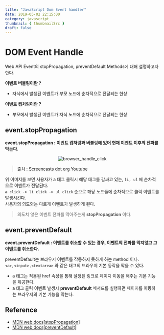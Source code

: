 ```yaml
---
title: "JavaScript Dom Event handler"
date: 2019-05-02 22:15:00
category: javascript
thumbnail: { thumbnailSrc }
draft: false
---
```


# DOM Event Handle

Web API Event의 stopPropagation, preventDefault Methods에 대해 설명하고자 한다.

**이벤트 버블링이란 ?**
- 자식에서 발생된 이벤트가 부모 노드에 순차적으로 전달되는 현상

**이벤트 캡처링이란 ?**
- 부모에서 발생된 이벤트가 자식 노드에 순차적으로 전달되는 현상

## event.stopPropagation

**event.stopPropagation : 이벤트 캡쳐링과 버블링에 있어 현재 이벤트 이후의 전파를 막는다.**

<p style="text-align:center;"><img src="https://user-images.githubusercontent.com/35126809/63833363-d1ece800-c9ad-11e9-9e98-0d5d1d015818.jpg" alt="browser_handle_click" /></p>

> [출처 : Screencasts dot org Youtube](https://youtu.be/IyCnbyWZkRU)    

위 이미지를 보면 사용자가 a 태그 클릭시 해당 태그를 감싸고 있는, `li, ul` 에 순차적으로 이벤트가 전달된다.   
`a click -> li click -> ul click` 순으로 해당 노드들에 순차적으로 클릭 이벤트를 발생시킨다.  
사용자의 의도와는 다르게 이벤트가 발생하게 된다.  

> 의도치 않은 이벤트 전파를 막아주는게 **stopPropagation** 이다.

## event.preventDefault

**event.preventDefault : 이벤트를 취소할 수 있는 경우, 이벤트의 전파를 막지않고 그 이벤트를 취소한다.**

preventDefault는 브라우저 이벤트를 작동하지 못하게 하는 method 이다.  
`<a>,<input>,<textarea>` 와 같은 태그의 브라우저 기본 동작을 막을 수 있다.  


- a 태그는 적용된 href 속성을 통해 설정된 링크로 페이지 이동을 해주는 기본 기능을 제공한다.  
- a 태그 클릭 이벤트 발생시 **preventDefault** 메서드를 실행하면 페이지를 이동하는 브라우저의 기본 기능을 막는다.

## Reference
- [MDN web docs[stopPropagation]](https://developer.mozilla.org/ko/docs/Web/API/Event/stopPropagation)
- [MDN web docs[preventDefault]](https://developer.mozilla.org/ko/docs/Web/API/Event/preventDefault)

